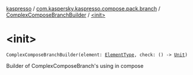 [kaspresso](../../index.md) / [com.kaspersky.kaspresso.compose.pack.branch](../index.md) / [ComplexComposeBranchBuilder](index.md) / [&lt;init&gt;](./-init-.md)

# &lt;init&gt;

`ComplexComposeBranchBuilder(element: `[`ElementType`](index.md#ElementType)`, check: () -> `[`Unit`](https://kotlinlang.org/api/latest/jvm/stdlib/kotlin/-unit/index.html)`)`

Builder of ComplexComposeBranch's using in compose

